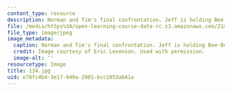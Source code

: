 ```yaml
---
content_type: resource
description: Norman and Tim's final confrontation. Jeff is holding Bee-Bee's body.
file: /media/https%3A/open-learning-course-data-rc.s3.amazonaws.com/21m-873-theater-arts-topics-suburbia-january-iap-2008/e70fc4b43e17949a2901bcc1853ab41a_134.jpg
file_type: image/jpeg
image_metadata:
  caption: Norman and Tim's final confrontation. Jeff is holding Bee-Bee's body.
  credit: Image courtesy of Eric Levenson. Used with permission.
  image-alt: ''
resourcetype: Image
title: 134.jpg
uid: e70fc4b4-3e17-949a-2901-bcc1853ab41a
---
```

